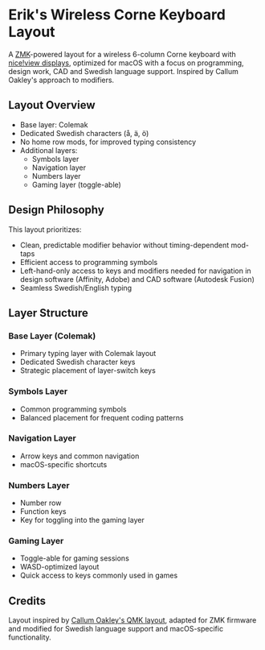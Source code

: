 # Erik's Wireless Corne Keyboard Layout

A [ZMK](https://zmk.dev/)-powered layout for a wireless 6-column Corne keyboard with
[nice!view displays](https://nicekeyboards.com/nice-view/), optimized for macOS with
a focus on programming, design work, CAD and Swedish language support. Inspired by
Callum Oakley's approach to modifiers.

## Layout Overview

- Base layer: Colemak
- Dedicated Swedish characters (å, ä, ö)
- No home row mods, for improved typing consistency
- Additional layers:
  - Symbols layer
  - Navigation layer
  - Numbers layer
  - Gaming layer (toggle-able)

## Design Philosophy

This layout prioritizes:

- Clean, predictable modifier behavior without timing-dependent mod-taps
- Efficient access to programming symbols
- Left-hand-only access to keys and modifiers needed for navigation in design software (Affinity, Adobe) and CAD software (Autodesk Fusion)
- Seamless Swedish/English typing

## Layer Structure

### Base Layer (Colemak)

- Primary typing layer with Colemak layout
- Dedicated Swedish character keys
- Strategic placement of layer-switch keys

### Symbols Layer

- Common programming symbols
- Balanced placement for frequent coding patterns

### Navigation Layer

- Arrow keys and common navigation
- macOS-specific shortcuts

### Numbers Layer

- Number row
- Function keys
- Key for toggling into the gaming layer

### Gaming Layer

- Toggle-able for gaming sessions
- WASD-optimized layout
- Quick access to keys commonly used in games

## Credits

Layout inspired by [Callum Oakley's QMK layout](https://github.com/callum-oakley/qmk_firmware/tree/master/users/callum),
adapted for ZMK firmware and modified for Swedish language support and macOS-specific functionality.
